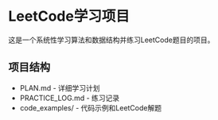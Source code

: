 
# LeetCode学习项目

这是一个系统性学习算法和数据结构并练习LeetCode题目的项目。

## 项目结构

- PLAN.md - 详细学习计划
- PRACTICE_LOG.md - 练习记录
- code_examples/ - 代码示例和LeetCode解题
